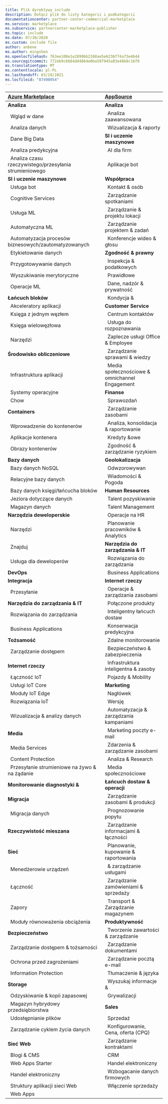 ```yaml
---
title: Plik dyrektywy include
description: Dołącz plik do listy kategorii i podkategorii
documentationcenter: partner-center-commercial-marketplace
ms.service: marketplace
ms.subservice: partnercenter-marketplace-publisher
ms.topic: include
ms.date: 07/30/2020
ms.custom: include file
author: anbene
ms.author: mingshen
ms.openlocfilehash: 763ee108e1e2899bb2268ae5e6236f74a73e4b44
ms.sourcegitcommit: 772eb9c6684dd4864e0ba507945a83e48b8c16f0
ms.translationtype: MT
ms.contentlocale: pl-PL
ms.lasthandoff: 03/19/2021
ms.locfileid: "87498054"
---
```

| [**Azure Marketplace**](https://azuremarketplace.microsoft.com/marketplace/apps)  | [**AppSource**](https://appsource.microsoft.com/marketplace/apps) |
| :------------------- |:----------------|
|**Analiza** | **Analiza** |
| &nbsp;&nbsp;Wgląd w dane | &nbsp;&nbsp;Analiza zaawansowana  |
| &nbsp;&nbsp;Analiza danych |  &nbsp;&nbsp;Wizualizacja & raporty |
| &nbsp;&nbsp;Dane Big Data | **SI i uczenie maszynowe**  |
| &nbsp;&nbsp;Analiza predykcyjna | &nbsp;&nbsp;AI dla firm |
| &nbsp;&nbsp;Analiza czasu rzeczywistego/przesyłania strumieniowego | &nbsp;&nbsp;Aplikacje bot |
| **SI i uczenie maszynowe** | **Współpraca** |
| &nbsp;&nbsp;Usługa bot | &nbsp;&nbsp;Kontakt & osób |
| &nbsp;&nbsp;Cognitive Services | &nbsp;&nbsp;Zarządzanie spotkaniami |
| &nbsp;&nbsp;Usługa ML | &nbsp;&nbsp;Zarządzanie & projektu lokacji |
| &nbsp;&nbsp;Automatyczna ML | &nbsp;&nbsp;Zarządzanie projektem & zadań |
| &nbsp;&nbsp;Automatyzacja procesów biznesowych/zautomatyzowanych | &nbsp;&nbsp;Konferencje wideo & głosu |
| &nbsp;&nbsp;Etykietowanie danych | **Zgodność & prawny** |
| &nbsp;&nbsp;Przygotowywanie danych | &nbsp;&nbsp;Inspekcja & podatkowych |
| &nbsp;&nbsp;Wyszukiwanie merytoryczne | &nbsp;&nbsp;Prawidłowe |
| &nbsp;&nbsp;Operacje ML | &nbsp;&nbsp;Dane, nadzór & prywatność |
| **Łańcuch bloków**  | &nbsp;&nbsp;Kondycja & |
| &nbsp;&nbsp;Akceleratory aplikacji | **Customer Service**  |
| &nbsp;&nbsp;Księga z jednym węzłem | &nbsp;&nbsp;Centrum kontaktów |
| &nbsp;&nbsp;Księga wielowęzłowa | &nbsp;&nbsp;Usługa do rozpoznawania |
| &nbsp;&nbsp;Narzędzi | &nbsp;&nbsp;Zaplecze usługi Office & Employee |
| **Środowisko obliczeniowe**  | &nbsp;&nbsp;Zarządzanie sprawami & wiedzy |
| &nbsp;&nbsp;Infrastruktura aplikacji | &nbsp;&nbsp;Media społecznościowe & omnichannel Engagement |
| &nbsp;&nbsp;Systemy operacyjne | **Finanse** |
| &nbsp;&nbsp;Chow | &nbsp;&nbsp;Sprawozdań |
| **Containers**  | &nbsp;&nbsp;Zarządzanie zasobami |
| &nbsp;&nbsp;Wprowadzenie do kontenerów | &nbsp;&nbsp;Analiza, konsolidacja & raportowanie |
| &nbsp;&nbsp;Aplikacje kontenera | &nbsp;&nbsp;Kredyty &owe |
| &nbsp;&nbsp;Obrazy kontenerów | &nbsp;&nbsp;Zgodność & zarządzanie ryzykiem |
| **Bazy danych**  | **Geolokalizacja** |
| &nbsp;&nbsp;Bazy danych NoSQL | &nbsp;&nbsp;Odwzorowywan |
| &nbsp;&nbsp;Relacyjne bazy danych | &nbsp;&nbsp;Wiadomości & Pogoda |
| &nbsp;&nbsp;Bazy danych księgi/łańcucha bloków | **Human Resources** |
| &nbsp;&nbsp;Jeziora dotyczące danych | &nbsp;&nbsp;Talent pozyskiwanie |
| &nbsp;&nbsp;Magazyn danych | &nbsp;&nbsp;Talent Management |
| **Narzędzia deweloperskie**  | &nbsp;&nbsp;Operacje na HR |
| &nbsp;&nbsp;Narzędzi | &nbsp;&nbsp;Planowanie pracowników & Analytics |
| &nbsp;&nbsp;Znajduj | **Narzędzia do zarządzania & IT** |
| &nbsp;&nbsp;Usługa dla deweloperów | &nbsp;&nbsp;Rozwiązania do zarządzania |
| **DevOps**  | &nbsp;&nbsp;Business Applications |
| **Integracja**  | **Internet rzeczy** |
| &nbsp;&nbsp;Przesyłanie | &nbsp;&nbsp;Operacje & zarządzania zasobami |
| **Narzędzia do zarządzania & IT**  | &nbsp;&nbsp;Połączone produkty |
| &nbsp;&nbsp;Rozwiązania do zarządzania | &nbsp;&nbsp;Inteligentny łańcuch dostaw |
| &nbsp;&nbsp;Business Applications | &nbsp;&nbsp;Konserwacja predykcyjna |
| **Tożsamość**  | &nbsp;&nbsp;Zdalne monitorowanie |
| &nbsp;&nbsp;Zarządzanie dostępem | &nbsp;&nbsp;Bezpieczeństwo & zabezpieczenia |
| **Internet rzeczy**  | &nbsp;&nbsp;Infrastruktura inteligentna & zasoby |
| &nbsp;&nbsp;Łączność IoT | &nbsp;&nbsp;Pojazdy & Mobility |
| &nbsp;&nbsp;Usługi IoT Core | **Marketing** |
| &nbsp;&nbsp;Moduły IoT Edge | &nbsp;&nbsp;Nagłówek |
| &nbsp;&nbsp;Rozwiązania IoT | &nbsp;&nbsp;Wersję |
| &nbsp;&nbsp;Wizualizacja & analizy danych | &nbsp;&nbsp;Automatyzacja & zarządzania kampaniami |
| **Media**  | &nbsp;&nbsp;Marketing poczty e-mail |
| &nbsp;&nbsp;Media Services | &nbsp;&nbsp;Zdarzenia & zarządzanie zasobami |
| &nbsp;&nbsp;Content Protection | &nbsp;&nbsp;Analiza & Research |
| &nbsp;&nbsp;Przesyłanie strumieniowe na żywo & na żądanie | &nbsp;&nbsp;Media społecznościowe |
| **Monitorowanie diagnostyki &**  | **Łańcuch dostaw & operacji** |
| **Migracja**  | &nbsp;&nbsp;Zarządzanie zasobami & produkcji |
| &nbsp;&nbsp;Migracja danych | &nbsp;&nbsp;Prognozowanie popytu |
| **Rzeczywistość mieszana**  | &nbsp;&nbsp;Zarządzanie informacjami & łączności |
| **Sieć**  | &nbsp;&nbsp;Planowanie, kupowanie & raportowania |
| &nbsp;&nbsp;Menedżerowie urządzeń | &nbsp;&nbsp;& zarządzanie usługami |
| &nbsp;&nbsp;Łączność | &nbsp;&nbsp;Zarządzanie zamówieniami & sprzedaży |
| &nbsp;&nbsp;Zapory | &nbsp;&nbsp;Transport & Zarządzanie magazynem |
| &nbsp;&nbsp;Moduły równoważenia obciążenia | **Produktywność** |
| **Bezpieczeństwo**  | &nbsp;&nbsp;Tworzenie zawartości & zarządzanie |
| &nbsp;&nbsp;Zarządzanie dostępem & tożsamości | &nbsp;&nbsp;Zarządzanie dokumentami |
| &nbsp;&nbsp;Ochrona przed zagrożeniami | &nbsp;&nbsp;Zarządzanie pocztą e-mail |
| &nbsp;&nbsp;Information Protection | &nbsp;&nbsp;Tłumaczenie & języka |
| **Storage**  | &nbsp;&nbsp;Wyszukaj informacje & |
| &nbsp;&nbsp;Odzyskiwanie & kopii zapasowej | &nbsp;&nbsp;Grywalizacji |
| &nbsp;&nbsp;Magazyn hybrydowy przedsiębiorstwa | **Sales** |
| &nbsp;&nbsp;Udostępnianie plików | &nbsp;&nbsp;Sprzedaż |
| &nbsp;&nbsp;Zarządzanie cyklem życia danych | &nbsp;&nbsp;Konfigurowanie, Cena, oferta (CPQ) |
| **Sieć Web**  | &nbsp;&nbsp;Zarządzanie kontraktami |
| &nbsp;&nbsp;Blogi & CMS | &nbsp;&nbsp;CRM |
| &nbsp;&nbsp;Web Apps Starter | &nbsp;&nbsp;Handel elektroniczny |
| &nbsp;&nbsp;Handel elektroniczny | &nbsp;&nbsp;Wzbogacanie danych firmowych  |
| &nbsp;&nbsp;Struktury aplikacji sieci Web | &nbsp;&nbsp;Włączenie sprzedaży  |
| &nbsp;&nbsp;Web Apps |  |
